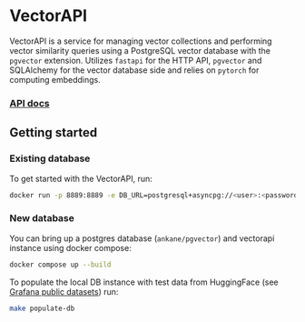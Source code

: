 # VectorAPI

VectorAPI is a service for managing vector collections and performing vector similarity queries using a PostgreSQL vector database with the `pgvector` extension. Utilizes `fastapi` for the HTTP API, `pgvector` and SQLAlchemy for the vector database side and relies on `pytorch` for computing embeddings.

### [API docs](./API.md)

## Getting started

### Existing database

To get started with the VectorAPI, run:

```sh
docker run -p 8889:8889 -e DB_URL=postgresql+asyncpg://<user>:<password>@<host>:<port>/<dbname> grafana/vectorapi
```

### New database

You can bring up a postgres database (`ankane/pgvector`) and vectorapi instance using docker compose:

```sh
docker compose up --build
```

To populate the local DB instance with test data from HuggingFace (see [Grafana public datasets](https://huggingface.co/grafanalabs)) run:

```sh
make populate-db
```
